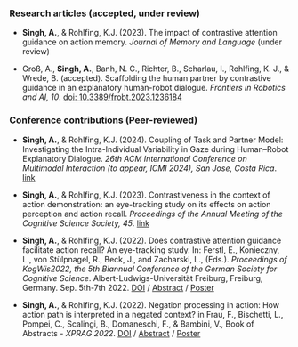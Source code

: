 
### Research articles (accepted, under review)
* **Singh, A.**, & Rohlfing, K.J. (2023). The impact of contrastive attention guidance on action memory. *Journal of Memory and Language* (under review)

* Groß, A., **Singh, A.**, Banh, N. C., Richter, B., Scharlau, I., Rohlfing, K. J., & Wrede, B. (accepted). Scaffolding the human partner by contrastive guidance in an explanatory human-robot dialogue. *Frontiers in Robotics and AI, 10*. [doi: 10.3389/frobt.2023.1236184](https://www.frontiersin.org/articles/10.3389/frobt.2023.1236184/abstract)



### Conference contributions (Peer-reviewed)
* **Singh, A.**, & Rohlfing, K.J. (2024). Coupling of Task and Partner Model: Investigating the Intra-Individual Variability in Gaze during Human–Robot Explanatory Dialogue. *26th ACM International Conference on Multimodal Interaction (to appear, ICMI 2024), San Jose, Costa Rica*. [link](https://doi.org/10.1145/3686215.3689202)

* **Singh, A.**, & Rohlfing, K.J. (2023). Contrastiveness in the context of action demonstration: an eye-tracking study on its effects on action perception and action recall. *Proceedings of the Annual Meeting of the Cognitive Science Society, 45*. [link](https://escholarship.org/content/qt2w94t4cv/qt2w94t4cv.pdf?t=rxoyje)

* **Singh, A.**, &  Rohlfing, K.J. (2022). Does contrastive attention guidance facilitate action recall? An eye-tracking study. In: Ferstl, E., Konieczny, L., von Stülpnagel, R., Beck, J., and Zacharski, L., (Eds.). *Proceedings of KogWis2022, the 5th Biannual Conference of the German Society for Cognitive Science*. Albert-Ludwigs-Universität Freiburg, Freiburg, Germany. Sep. 5th-7th 2022. [DOI](https://freidok.uni-freiburg.de/data/229611) / [Abstract](/assets/Abstract_KogWis2022_Singh%26Rohlfing.pdf) / [Poster](/assets/KogWiss2022_Poster.pdf)

* **Singh, A.**, &  Rohlfing, K.J. (2022). Negation processing in action: How action path is interpreted in a negated context? in Frau, F., Bischetti, L., Pompei, C., Scalingi, B., Domaneschi, F., & Bambini, V., Book of Abstracts - *XPRAG 2022*. [DOI](https://doi.org/10.17605/OSF.IO/C4KP2) / [Abstract](/assets/XPRAG2022_Abstract_NegationAction.pdf) / [Poster](/assets/Singh_Poster_XPRAG2022.pdf)




